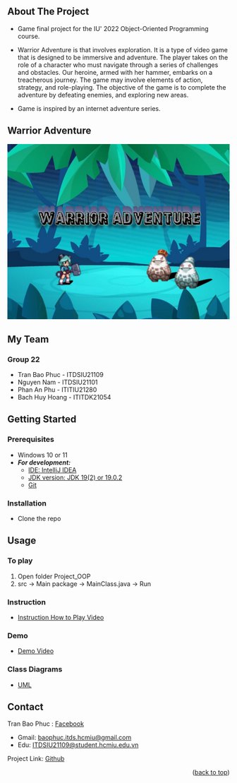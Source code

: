 <a name="readme-top"></a>

## About The Project
- Game final project for the IU' 2022 Object-Oriented Programming course.

- Warrior Adventure is that involves exploration. It is a type of video game that is designed to be immersive and adventure. The player takes on the role of a character who must navigate through a series of challenges and obstacles. Our heroine, armed with her hammer, embarks on a treacherous journey. The game may involve elements of action, strategy, and role-playing. The objective of the game is to complete the adventure by defeating enemies, and exploring new areas.

- Game is inspired by an internet adventure series.

## Warrior Adventure
![Background.png](res%2FBackground.png)


## My Team
### Group 22
* Tran Bao Phuc - ITDSIU21109
* Nguyen Nam - ITDSIU21101
* Phan An Phu - ITITIU21280
* Bach Huy Hoang - ITITDK21054

## Getting Started

### Prerequisites

* Windows 10 or 11
* ***For development:***
    * [IDE: IntelliJ IDEA](https://www.jetbrains.com/idea/download/#section=windows)
    * [JDK version: JDK 19(2) or 19.0.2](https://www.oracle.com/java/technologies/javase/jdk19-archive-downloads.html)
    * [Git](https://git-scm.com/downloads) 
  
### Installation

* Clone the repo

## Usage

### To play

1. Open folder Project_OOP
2. src -> Main package -> MainClass.java -> Run

### Instruction 
* [Instruction How to Play Video](https://clipchamp.com/watch/r67lcKbvcxW)

### Demo
* [Demo Video](https://clipchamp.com/watch/nTak3HbyH1q)

### Class Diagrams
* [UML](https://drive.google.com/drive/folders/1V7qjyP2sV_ZIToTB0FB-DudwxR8PT-sS?usp=sharing)

## Contact

Tran Bao Phuc : [Facebook](https://www.facebook.com/baophuclyk18.cla/) 
- Gmail: baophuc.itds.hcmiu@gmail.com
- Edu: ITDSIU21109@student.hcmiu.edu.vn 

Project Link: [Github](https://github.com/DSBaoPhuc/Project_OOP)

<p align="right">(<a href="#readme-top">back to top</a>)</p>
